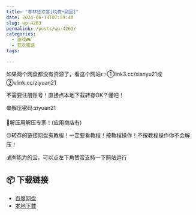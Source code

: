 ```yaml
---
title: "春林狂欢宴[玖夜+副团]"
date: 2024-06-14T07:59:40
slug: wp-4263
permalink: /posts/wp-4263/
categories:
  - 游戏🎮
  - 狂欢蜜话
tags:

---
```


如果两个网盘都没有资源了，看这个网站👉①link3.cc/xianyu21或②vlink.cc/ziyuan21

不需要注册账号！直接点本地下载转存OK？懂吧！

🟢解压密码:ziyuan21

🔵解压用解压专家！(应用商店有)

🟡转存的链接网盘有教程！一定要看教程！按教程操作！不按教程操作你不会解压！

💰🈶能力的宝，可以点左下角赞赏支持一下网站运行

## 📦 下载链接
- [百度网盘](https://blziyuan21.com/pay-download/4263?key=cc0af78bc0&down_id=0)
- [本地下载](https://blziyuan21.com/pay-download/4263?key=cc0af78bc0&down_id=1)

